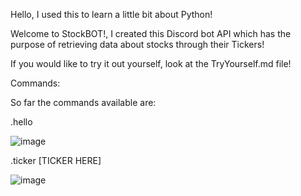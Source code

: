 Hello, I used this to learn a little bit about Python!

Welcome to StockBOT!, I created this Discord bot API which has the purpose of retrieving data about stocks through their Tickers!

If you would like to try it out yourself, look at the TryYourself.md file!


Commands:

So far the commands available are: 

.hello

![image](https://github.com/user-attachments/assets/4a759706-6af9-4a3c-8f94-48b6008a4259)


.ticker [TICKER HERE]

![image](https://github.com/user-attachments/assets/d860b364-7012-47ee-8684-4d1ca63fc40f)

